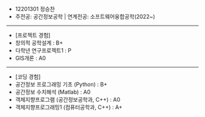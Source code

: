 - 12201301 정승찬
- 주전공: 공간정보공학 | 연계전공: 소프트웨어융합공학(2022~)
- -------
- [프로젝트 경험]
- 창의적 공학설계 : B+
- 다학년 연구프로젝트1 : P
- GIS개론 : A0
- ------
- [코딩 경험]
- 공간정보 프로그래밍 기초 (Python) : B+
- 공간정보 수치해석 (Matlab) : A0
- 객체지향프로그램 (공간정보공학과, C++) : A0
- 객체지향프로그래밍1 (컴퓨터공학과, C++) : A+


<!---
jschan0911/jschan0911 is a ✨ special ✨ repository because its `README.md` (this file) appears on your GitHub profile.
You can click the Preview link to take a look at your changes.
글리치
--->
